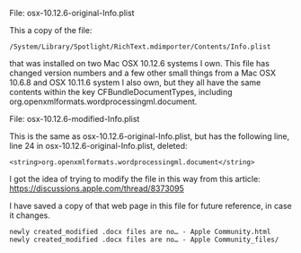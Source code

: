 File: osx-10.12.6-original-Info.plist

This a copy of the file:

    /System/Library/Spotlight/RichText.mdimporter/Contents/Info.plist

that was installed on two Mac OSX 10.12.6 systems I own.  This file
has changed version numbers and a few other small things from a Mac
OSX 10.6.8 and OSX 10.11.6 system I also own, but they all have the
same contents within the key CFBundleDocumentTypes, including
org.openxmlformats.wordprocessingml.document.


File: osx-10.12.6-modified-Info.plist

This is the same as osx-10.12.6-original-Info.plist, but has the
following line, line 24 in osx-10.12.6-original-Info.plist, deleted:

```
<string>org.openxmlformats.wordprocessingml.document</string>
```

I got the idea of trying to modify the file in this way from this
article: https://discussions.apple.com/thread/8373095

I have saved a copy of that web page in this file for future
reference, in case it changes.

```
newly created_modified .docx files are no… - Apple Community.html
newly created_modified .docx files are no… - Apple Community_files/
```
